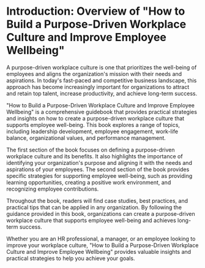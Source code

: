Introduction: Overview of "How to Build a Purpose-Driven Workplace Culture and Improve Employee Wellbeing"
==========================================================================================================

A purpose-driven workplace culture is one that prioritizes the well-being of employees and aligns the organization's mission with their needs and aspirations. In today's fast-paced and competitive business landscape, this approach has become increasingly important for organizations to attract and retain top talent, increase productivity, and achieve long-term success.

"How to Build a Purpose-Driven Workplace Culture and Improve Employee Wellbeing" is a comprehensive guidebook that provides practical strategies and insights on how to create a purpose-driven workplace culture that supports employee well-being. This book explores a range of topics, including leadership development, employee engagement, work-life balance, organizational values, and performance management.

The first section of the book focuses on defining a purpose-driven workplace culture and its benefits. It also highlights the importance of identifying your organization's purpose and aligning it with the needs and aspirations of your employees. The second section of the book provides specific strategies for supporting employee well-being, such as providing learning opportunities, creating a positive work environment, and recognizing employee contributions.

Throughout the book, readers will find case studies, best practices, and practical tips that can be applied in any organization. By following the guidance provided in this book, organizations can create a purpose-driven workplace culture that supports employee well-being and achieves long-term success.

Whether you are an HR professional, a manager, or an employee looking to improve your workplace culture, "How to Build a Purpose-Driven Workplace Culture and Improve Employee Wellbeing" provides valuable insights and practical strategies to help you achieve your goals.
